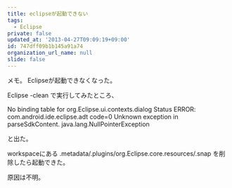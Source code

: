 ```yaml
---
title: eclipseが起動できない
tags:
  - Eclipse
private: false
updated_at: '2013-04-27T09:09:19+09:00'
id: 747dff09b1b145a91a74
organization_url_name: null
slide: false
---
```

メモ。
Eclipseが起動できなくなった。

Eclipse -clean で実行してみたところ、

No binding table for org.Eclipse.ui.contexts.dialog
Status ERROR: com.android.ide.eclipse.adt code=0 Unknown exception in parseSdkContent. java.lang.NullPointerException

と出た。

workspaceにある
.metadata/.plugins/org.Eclipse.core.resources/.snap
を削除したら起動できた。

原因は不明。
